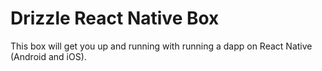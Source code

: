 # Drizzle React Native Box

This box will get you up and running with running a dapp on React Native (Android and iOS).